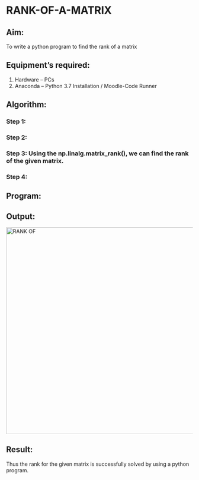 # RANK-OF-A-MATRIX
## Aim:
To write a python program to find the rank of a matrix
## Equipment’s required:
1. 	Hardware – PCs
2. 	Anaconda – Python 3.7 Installation / Moodle-Code Runner
## Algorithm:
### Step 1: 
### Step 2: 
### Step 3: Using the np.linalg.matrix_rank(), we can find the rank of the given matrix.
### Step 4: 
## Program:
## Output:
<img width="556" alt="RANK OF" src="https://user-images.githubusercontent.com/94166007/144703741-2f8ecd80-6206-497f-9576-86a8ecc2f4ba.PNG">

## Result:
Thus the rank for the given matrix is successfully solved by  using a python program.

